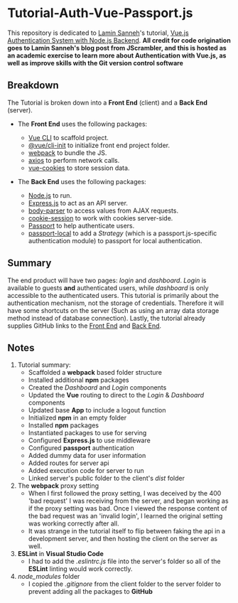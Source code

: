 # Tutorial-Auth-Vue-Passport.js
This repository is dedicated to [Lamin Sanneh](https://blog.jscrambler.com/author/lamin-sanneh)'s tutorial, [Vue.js Authentication System with Node.js Backend](https://blog.jscrambler.com/vue-js-authentication-system-with-node-js-backend/).  **All credit for code origination goes to Lamin Sanneh's blog post from JScrambler, and this is hosted as an academic exercise to learn more about Authentication with Vue.js, as well as improve skills with the Git version control software**

## Breakdown
The Tutorial is broken down into a **Front End** (client) and a **Back End** (server).  

- The **Front End** uses the following packages:
  - [Vue CLI](https://www.npmjs.com/package/@vue/cli) to scaffold project.
  - [@vue/cli-init](https://www.npmjs.com/package/@vue/cli-init) to initialize front end project folder.
  - [webpack](https://webpack.js.org/) to bundle the JS.
  - [axios](https://www.npmjs.com/package/axios) to perform network calls.
  - [vue-cookies](https://www.npmjs.com/package/vue-cookies) to store session data.

- The **Back End** uses the following packages:
  - [Node.js](https://nodejs.org/en/) to run.
  - [Express.js](https://www.npmjs.com/package/express) to act as an API server.
  - [body-parser](https://www.npmjs.com/package/body-parser) to access values from AJAX requests.
  - [cookie-session](https://www.npmjs.com/package/cookie-session) to work with cookies server-side.
  - [Passport](https://www.npmjs.com/package/passport) to help authenticate users.
  - [passport-local](https://www.npmjs.com/package/passport-local) to add a *Strategy* (which is a passport.js-specific authentication module) to passport for local authentication.

## Summary
The end product will have two pages:  *login* and  *dashboard*.  *Login* is available to guests **and** authenticated users, while *dashboard* is only accessible to the authenticated users.  This tutorial is primarily about the authentication mechanism, not the storage of credentials.  Therefore it will have some shortcuts on the server (Such as using an array data storage method instead of database connection).  Lastly, the tutorial already supplies GitHub links to the [Front End](https://github.com/JscramblerBlog/jscrambler-vueauthclient) and [Back End](https://github.com/JscramblerBlog/jscrambler-vueauthclient-backend).

## Notes
1. Tutorial summary:
    * Scaffolded a **webpack** based folder structure
    * Installed additional **npm** packages
    * Created the *Dashboard* and *Login* components
    * Updated the **Vue** routing to direct to the *Login* & *Dashboard* components
    * Updated base **App** to include a logout function
    * Initialized **npm** in an empty folder
    * Installed **npm** packages
    * Instantiated packages to use for serving
    * Configured **Express.js** to use middleware
    * Configured **passport** authentication
    * Added dummy data for user information
    * Added routes for server api
    * Added execution code for server to run
    * Linked server's public folder to the client's *dist* folder
2. The **webpack** proxy setting
    * When I first followed the proxy setting, I was deceived by the 400 'bad request' I was receiving from the server, and began working as if the proxy setting was bad.  Once I viewed the response content of the bad request was an 'invalid login', I learned the original setting was working correctly after all.
    * It was strange in the tutorial itself to flip between faking the api in a development server, and then hosting the client on the server as well.
3. **ESLint** in **Visual Studio Code**
    * I had to add the *.eslintrc.js* file into the server's folder so all of the **ESLint** linting would work correctly.
4. *node_modules* folder
    * I copied the *.gitignore* from the client folder to the server folder to prevent adding all the packages to **GitHub**
